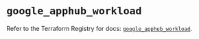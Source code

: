 # `google_apphub_workload`

Refer to the Terraform Registry for docs: [`google_apphub_workload`](https://registry.terraform.io/providers/hashicorp/google/6.18.1/docs/resources/apphub_workload).
